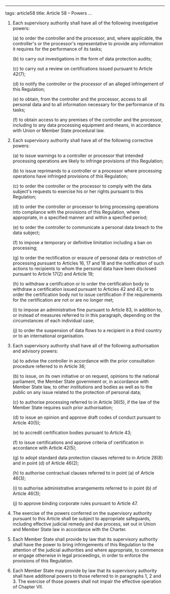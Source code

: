 
---
tags: article58
title: Article 58 – Powers
...

1.  Each supervisory authority shall have all of the following investigative powers:

    (a) to order the controller and the processor, and, where applicable, the controller's or the processor's representative to provide any information it requires for the performance of its tasks;

    (b) to carry out investigations in the form of data protection audits;

    (c) to carry out a review on certifications issued pursuant to Article 42(7);

    (d) to notify the controller or the processor of an alleged infringement of this Regulation;

    (e) to obtain, from the controller and the processor, access to all personal data and to all information necessary for the performance of its tasks;

    (f) to obtain access to any premises of the controller and the processor, including to any data processing equipment and means, in accordance with Union or Member State procedural law.

2.  Each supervisory authority shall have all of the following corrective powers:

    (a) to issue warnings to a controller or processor that intended processing operations are likely to infringe provisions of this Regulation;

    (b) to issue reprimands to a controller or a processor where processing operations have infringed provisions of this Regulation;

    (c) to order the controller or the processor to comply with the data subject's requests to exercise his or her rights pursuant to this Regulation;

    (d) to order the controller or processor to bring processing operations into compliance with the provisions of this Regulation, where appropriate, in a specified manner and within a specified period;

    (e) to order the controller to communicate a personal data breach to the data subject;

    (f) to impose a temporary or definitive limitation including a ban on processing;

    (g) to order the rectification or erasure of personal data or restriction of processing pursuant to Articles 16, 17 and 18 and the notification of such actions to recipients to whom the personal data have been disclosed pursuant to Article 17(2) and Article 19;

    (h) to withdraw a certification or to order the certification body to withdraw a certification issued pursuant to Articles 42 and 43, or to order the certification body not to issue certification if the requirements for the certification are not or are no longer met;

    (i) to impose an administrative fine pursuant to Article 83, in addition to, or instead of measures referred to in this paragraph, depending on the circumstances of each individual case;

    (j) to order the suspension of data flows to a recipient in a third country or to an international organisation.

3.  Each supervisory authority shall have all of the following authorisation and advisory powers:

    (a) to advise the controller in accordance with the prior consultation procedure referred to in Article 36;

    (b) to issue, on its own initiative or on request, opinions to the national parliament, the Member State government or, in accordance with Member State law, to other institutions and bodies as well as to the public on any issue related to the protection of personal data;

    (c) to authorise processing referred to in Article 36(5), if the law of the Member State requires such prior authorisation;

    (d) to issue an opinion and approve draft codes of conduct pursuant to Article 40(5);

    (e) to accredit certification bodies pursuant to Article 43;

    (f) to issue certifications and approve criteria of certification in accordance with Article 42(5);

    (g) to adopt standard data protection clauses referred to in Article 28(8) and in point (d) of Article 46(2);

    (h) to authorise contractual clauses referred to in point (a) of Article 46(3);

    (i) to authorise administrative arrangements referred to in point (b) of Article 46(3);

    (j) to approve binding corporate rules pursuant to Article 47.

4.  The exercise of the powers conferred on the supervisory authority pursuant to this Article shall be subject to appropriate safeguards, including effective judicial remedy and due process, set out in Union and Member State law in accordance with the Charter.

5.  Each Member State shall provide by law that its supervisory authority shall have the power to bring infringements of this Regulation to the attention of the judicial authorities and where appropriate, to commence or engage otherwise in legal proceedings, in order to enforce the provisions of this Regulation.

6.  Each Member State may provide by law that its supervisory authority shall have additional powers to those referred to in paragraphs 1, 2 and 3. The exercise of those powers shall not impair the effective operation of Chapter VII.